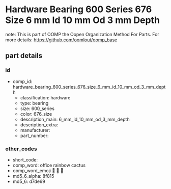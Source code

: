 # Hardware Bearing 600 Series 676 Size 6 mm Id 10 mm Od 3 mm Depth  

note: This is part of OOMP the Oopen Organization Method For Parts. For more details: https://github.com/oomlout/oomp_base

##  part details





### id
* oomp_id: hardware_bearing_600_series_676_size_6_mm_id_10_mm_od_3_mm_depth
  * classification: hardware
  * type: bearing
  * size: 600_series
  * color: 676_size
  * description_main: 6_mm_id_10_mm_od_3_mm_depth
  * description_extra: 
  * manufacturer: 
  * part_number: 

### other_codes
* short_code: 
* oomp_word: office rainbow cactus
* oomp_word_emoji :office: :rainbow: :cactus:
* md5_6_alpha: 8f815
* md5_6: d7de69